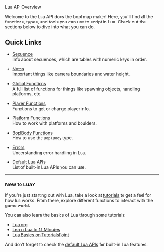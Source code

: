 Lua API Overview

Welcome to the Lua API docs the bopl map maker! Here, you’ll find all the functions, types, and tools you can use to script in Lua. Check out the sections below to dive into what you can do.

## Quick Links

-   [Sequence](./sequence.md)  
    Info about sequences, which are tables with numeric keys in order.

-   [Notes](./notes.md)  
    Important things like camera boundaries and water height.

-   [Global Functions](./global-functions.md)  
    A full list of functions for things like spawning objects, handling platforms, etc.

-   [Player Functions](./player-functions.md)  
    Functions to get or change player info.

-   [Platform Functions](./platform-functions.md)  
    How to work with platforms and boulders.

-   [BoplBody Functions](./boplbody-functions.md)  
    How to use the `BoplBody` type.

-   [Errors](./errors.md)  
    Understanding error handling in Lua.

-   [Default Lua APIs](./default-lua-apis.md)  
    List of built-in Lua APIs you can use.

---

### New to Lua?

If you're just starting out with Lua, take a look at [tutorials](./tutorial.md) to get a feel for how lua works. From there, explore different functions to interact with the game world.

You can also learn the basics of Lua through some tutorials:

-   [Lua.org](https://www.lua.org/start.html)
-   [Learn Lua in 15 Minutes](https://tylerneylon.com/a/learn-lua/)
-   [Lua Basics on TutorialsPoint](https://www.tutorialspoint.com/lua/index.htm)

And don’t forget to check the [default Lua APIs](./default-lua-apis.md) for built-in Lua features.
